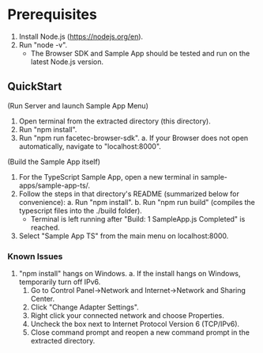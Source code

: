 # Prerequisites

1. Install Node.js (https://nodejs.org/en).
2. Run "node -v".
   - The Browser SDK and Sample App should be tested and run on the latest Node.js version.
            
## QuickStart
            
(Run Server and launch Sample App Menu)
1. Open terminal from the extracted directory (this directory).
2. Run "npm install".
3. Run "npm run facetec-browser-sdk".
   a. If your Browser does not open automatically, navigate to "localhost:8000".
            
(Build the Sample App itself)
1. For the TypeScript Sample App, open a new terminal in sample-apps/sample-app-ts/.
2. Follow the steps in that directory's README (summarized below for convenience):
   a. Run "npm install".
   b. Run "npm run build" (compiles the typescript files into the ./build folder).
      - Terminal is left running after "Build: 1 SampleApp.js Completed" is reached.
3. Select "Sample App TS" from the main menu on localhost:8000.
            
### Known Issues
            
1. "npm install" hangs on Windows.
   a. If the install hangs on Windows, temporarily turn off IPv6.
      1. Go to Control Panel->Network and Internet->Network and Sharing Center.
      2. Click "Change Adapter Settings".
      3. Right click your connected network and choose Properties.
      4. Uncheck the box next to Internet Protocol Version 6 (TCP/IPv6).
      5. Close command prompt and reopen a new command prompt in the extracted directory.